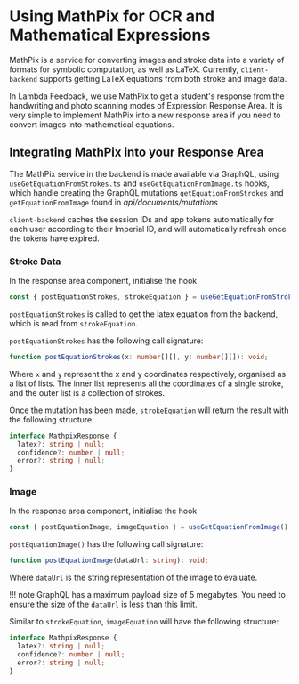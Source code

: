 # Using MathPix for OCR and Mathematical Expressions

MathPix is a service for converting images and stroke data into a variety of formats for symbolic computation, as well as LaTeX. Currently, `client-backend` supports getting LaTeX equations from both stroke and image data.

In Lambda Feedback, we use MathPix to get a student's response from the handwriting and photo scanning modes of Expression Response Area. It is very simple to implement MathPix into a new response area if you need to convert images into mathematical equations.

## Integrating MathPix into your Response Area

The MathPix service in the backend is made available via GraphQL, using `useGetEquationFromStrokes.ts` and `useGetEquationFromImage.ts` hooks, which handle creating the GraphQL mutations `getEquationFromStrokes` and `getEquationFromImage` found in _api/documents/mutations_

`client-backend` caches the session IDs and app tokens automatically for each user according to their Imperial ID, and will automatically refresh once the tokens have expired.

### Stroke Data

In the response area component, initialise the hook

```typescript
const { postEquationStrokes, strokeEquation } = useGetEquationFromStrokes();
```

`postEquationStrokes` is called to get the latex equation from the backend, which is read from `strokeEquation`.

`postEquationStrokes` has the following call signature:

```typescript
function postEquationStrokes(x: number[][], y: number[][]): void;
```

Where `x` and `y` represent the x and y coordinates respectively, organised as a list of lists. The inner list represents all the coordinates of a single stroke, and the outer list is a collection of strokes.

Once the mutation has been made, `strokeEquation` will return the result with the following structure:

```typescript
interface MathpixResponse {
  latex?: string | null;
  confidence?: number | null;
  error?: string | null;
}
```

### Image

In the response area component, initialise the hook

```typescript
const { postEquationImage, imageEquation } = useGetEquationFromImage();
```

`postEquationImage()` has the following call signature:

```typescript
function postEquationImage(dataUrl: string): void;
```

Where `dataUrl` is the string representation of the image to evaluate.

!!! note
    GraphQL has a maximum payload size of 5 megabytes.
    You need to ensure the size of the `dataUrl` is less than this limit.

Similar to `strokeEquation`, `imageEquation` will have the following structure:

```typescript
interface MathpixResponse {
  latex?: string | null;
  confidence?: number | null;
  error?: string | null;
}
```
